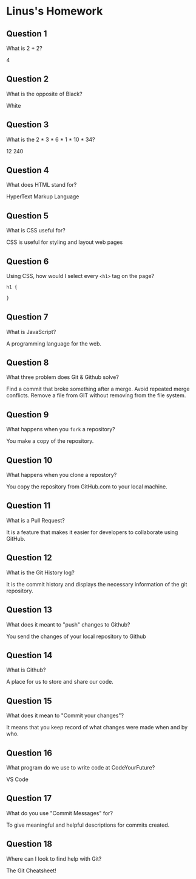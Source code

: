 # Linus's Homework

## Question 1

What is 2 + 2?

4

## Question 2

What is the opposite of Black?

White

## Question 3

What is the  2 * 3 * 6 * 1 * 10 * 34?

12 240

## Question 4 

What does HTML stand for?

HyperText Markup Language

## Question 5

What is CSS useful for?

CSS is useful for styling and layout web pages

## Question 6

Using CSS, how would I select every `<h1>` tag on the page?

```css
h1 {

}
```

## Question 7

What is JavaScript?

A programming language for the web.

## Question 8

What three problem does Git & Github solve?

Find a commit that broke something after a merge.
Avoid repeated merge conflicts.
Remove a file from GIT without removing from the file system.

## Question 9

What happens when you `fork` a repository?

You make a copy of the repository.

## Question 10 

What happens when you clone a repostory?

You copy the repository from GitHub.com to your local machine.

## Question 11

What is a Pull Request?

It is a feature that makes it easier for developers to collaborate using GitHub.

## Question 12

What is the Git History log?

It is the commit history and displays the necessary information of the git repository.

## Question 13

What does it meant to "push" changes to Github?

You send the changes of your local repository to Github

## Question 14

What is Github?

A place for us to store and share our code.

## Question 15

What does it mean to "Commit your changes"?

It means that you keep record of what changes were made when and by who.

## Question 16

What program do we use to write code at CodeYourFuture?

VS Code

## Question 17

What do you use "Commit Messages" for?

To give meaningful and helpful descriptions for commits created.

## Question 18

Where can I look to find help with Git?

The Git Cheatsheet!
